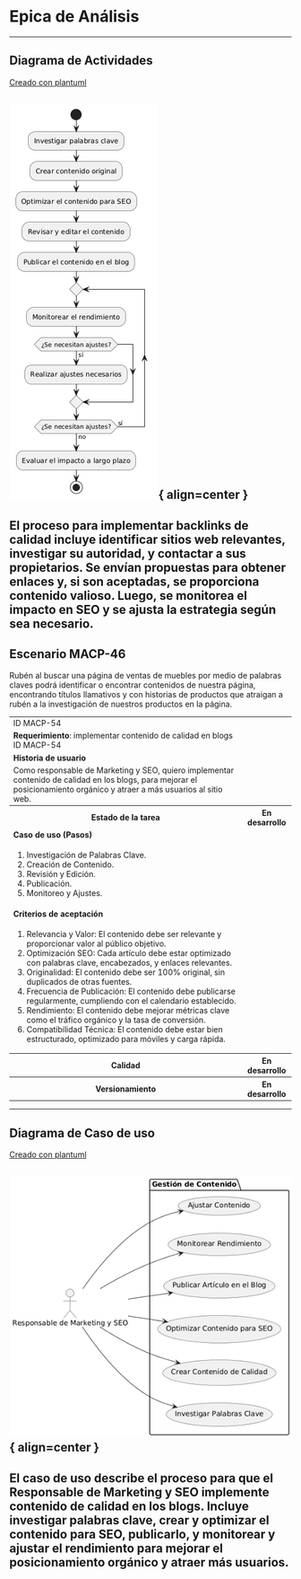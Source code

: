 # Epica de Análisis

------
## Diagrama de Actividades
[Creado con plantuml](https://plantuml.com/es/)

![Image title](./assets/DIAGRAMADEACTIVIDADES/MACP-54.png){ align=center }
---
El proceso para implementar backlinks de calidad incluye identificar sitios web relevantes, investigar su autoridad, y contactar a sus propietarios. Se envían propuestas para obtener enlaces y, si son aceptadas, se proporciona contenido valioso. Luego, se monitorea el impacto en SEO y se ajusta la estrategia según sea necesario.
---

###
###

## Escenario MACP-46
Rubén al buscar una página de ventas de muebles  por medio de palabras claves podrá identificar o encontrar contenidos de nuestra página, encontrando títulos  llamativos y con historias de productos que atraigan a rubén a la investigación de nuestros productos en la página.

<table id="customers">
  <tr class="idtext principal">
    <td>ID MACP-54</td>
  </tr>
  <tr class="single text">
    <td><strong>Requerimiento</strong>: implementar contenido de calidad en blogs ID MACP-54</td>
  </tr>
  <tr class="single gray">
    <td><strong>Historia de usuario</strong></td>
  </tr>
  <tr class="single text">
    <td>Como responsable de Marketing y SEO, quiero implementar contenido de calidad en los blogs, para mejorar el posicionamiento orgánico y atraer a más usuarios al sitio web.</td>
  </tr>
  <tr class="duo">
    <th class="gray"><strong>Estado de la tarea</strong></th>
    <th>En desarrollo</th>
  </tr>
  <tr class="single gray">
    <td><strong>Caso de uso (Pasos)</strong></td>
  </tr>
  <tr class="single text">
    <td>
        <ol>
            <li>Investigación de Palabras Clave.</li>
            <li>Creación de Contenido.</li>
            <li>Revisión y Edición.</li>
            <li>Publicación.</li>
            <li>Monitoreo y Ajustes.</li>
        </ol>
    </td>
  </tr>
  <tr class="single gray">
    <td><strong>Criterios de aceptación</strong></td>
  </tr>
  <tr class="single text">
    <td>
        <ol>
            <li>Relevancia y Valor: El contenido debe ser relevante y proporcionar valor al público objetivo.</li>
            <li>Optimización SEO: Cada artículo debe estar optimizado con palabras clave, encabezados, y enlaces relevantes.</li>
            <li>Originalidad: El contenido debe ser 100% original, sin duplicados de otras fuentes.</li>
            <li>Frecuencia de Publicación: El contenido debe publicarse regularmente, cumpliendo con el calendario establecido.</li>
            <li>Rendimiento: El contenido debe mejorar métricas clave como el tráfico orgánico y la tasa de conversión.</li>
            <li>Compatibilidad Técnica: El contenido debe estar bien estructurado, optimizado para móviles y carga rápida.</li>          
        </ol>
    </td>
  </tr>
 <tr class="duo">
    <th class="gray"><strong>Calidad</strong></th>
    <th>En desarrollo</th>
  </tr>
  <tr class="duo">
    <th class="gray"><strong>Versionamiento</strong></th>
    <th>En desarrollo</th>
  </tr>
</table>



---
## Diagrama de Caso de uso
[Creado con plantuml](https://plantuml.com/es/)

![Image title](./assets/DIAGRADEUSOS/MACP-54.png){ align=center }
---
El caso de uso describe el proceso para que el Responsable de Marketing y SEO implemente contenido de calidad en los blogs. Incluye investigar palabras clave, crear y optimizar el contenido para SEO, publicarlo, y monitorear y ajustar el rendimiento para mejorar el posicionamiento orgánico y atraer más usuarios.
---
